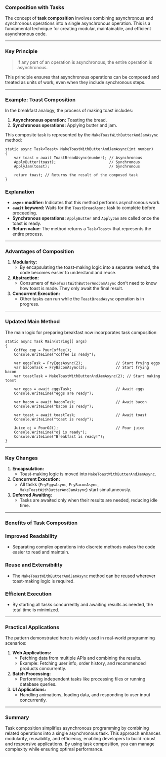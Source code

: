 ### **Composition with Tasks**

The concept of **task composition** involves combining asynchronous and synchronous operations into a single
asynchronous operation. This is a fundamental technique for creating modular, maintainable, and efficient asynchronous
code.

---

### **Key Principle**

> If any part of an operation is asynchronous, the entire operation is asynchronous.

This principle ensures that asynchronous operations can be composed and treated as units of work, even when they include
synchronous steps.

---

### **Example: Toast Composition**

In the breakfast analogy, the process of making toast includes:

1.  **Asynchronous operation:** Toasting the bread.
2.  **Synchronous operations:** Applying butter and jam.

This composite task is represented by the `MakeToastWithButterAndJamAsync` method:

```
static async Task<Toast> MakeToastWithButterAndJamAsync(int number)
{
    var toast = await ToastBreadAsync(number); // Asynchronous
    ApplyButter(toast);                        // Synchronous
    ApplyJam(toast);                           // Synchronous

    return toast; // Returns the result of the composed task
}

```

### **Explanation**

- **`async` modifier:** Indicates that this method performs asynchronous work.
- **`await` keyword:** Waits for the `ToastBreadAsync` task to complete before proceeding.
- **Synchronous operations:** `ApplyButter` and `ApplyJam` are called once the toast is ready.
- **Return value:** The method returns a `Task<Toast>` that represents the entire process.

---

### **Advantages of Composition**

1.  **Modularity:**
    - By encapsulating the toast-making logic into a separate method, the code becomes easier to understand and reuse.
2.  **Abstraction:**
    - Consumers of `MakeToastWithButterAndJamAsync` don't need to know how toast is made. They only await the final
      result.
3.  **Concurrent Execution:**
    - Other tasks can run while the `ToastBreadAsync` operation is in progress.

---

### **Updated Main Method**

The main logic for preparing breakfast now incorporates task composition:

```
static async Task Main(string[] args)
{
    Coffee cup = PourCoffee();
    Console.WriteLine("coffee is ready");

    var eggsTask = FryEggsAsync(2);               // Start frying eggs
    var baconTask = FryBaconAsync(3);             // Start frying bacon
    var toastTask = MakeToastWithButterAndJamAsync(2); // Start making toast

    var eggs = await eggsTask;                    // Await eggs
    Console.WriteLine("eggs are ready");

    var bacon = await baconTask;                  // Await bacon
    Console.WriteLine("bacon is ready");

    var toast = await toastTask;                  // Await toast
    Console.WriteLine("toast is ready");

    Juice oj = PourOJ();                          // Pour juice
    Console.WriteLine("oj is ready");
    Console.WriteLine("Breakfast is ready!");
}

```

---

### **Key Changes**

1.  **Encapsulation:**
    - Toast-making logic is moved into `MakeToastWithButterAndJamAsync`.
2.  **Concurrent Execution:**
    - All tasks (`FryEggsAsync`, `FryBaconAsync`, `MakeToastWithButterAndJamAsync`) start simultaneously.
3.  **Deferred Awaiting:**
    - Tasks are awaited only when their results are needed, reducing idle time.

---

### **Benefits of Task Composition**

### **Improved Readability**

- Separating complex operations into discrete methods makes the code easier to read and maintain.

### **Reuse and Extensibility**

- The `MakeToastWithButterAndJamAsync` method can be reused wherever toast-making logic is required.

### **Efficient Execution**

- By starting all tasks concurrently and awaiting results as needed, the total time is minimized.

---

### **Practical Applications**

The pattern demonstrated here is widely used in real-world programming scenarios:

1.  **Web Applications:**
    - Fetching data from multiple APIs and combining the results.
    - Example: Fetching user info, order history, and recommended products concurrently.
2.  **Batch Processing:**
    - Performing independent tasks like processing files or running database queries.
3.  **UI Applications:**
    - Handling animations, loading data, and responding to user input concurrently.

---

### **Summary**

Task composition simplifies asynchronous programming by combining related operations into a single asynchronous task.
This approach enhances modularity, reusability, and efficiency, enabling developers to build robust and responsive
applications. By using task composition, you can manage complexity while ensuring optimal performance.
